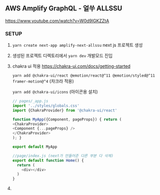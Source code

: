 ##  AWS Amplify GraphQL - 얼쑤 ALLSSU
https://www.youtube.com/watch?v=W0d9lGKZZtA

### SETUP
1. `yarn create next-app amplify-next-allssu` next js 프로젝트 생성 
2. 생성된 프로젝트 디렉토리에서 `yarn dev` 개발모드 진입
3. chakra ui 적용 https://chakra-ui.com/docs/getting-started
   
   `yarn add @chakra-ui/react @emotion/react@^11 @emotion/styled@^11 framer-motion@^4` (차크라 적용)
   
   `yarn add @chakra-ui/icons` (아이콘용 설치)

   ```js
   // pages/_app.js
   import '../styles/globals.css'
   import {ChakraProvider} from '@chakra-ui/react'
   
   function MyApp({Component, pageProps}) { return (
   <ChakraProvider>
   <Component {...pageProps} />
   </ChakraProvider>
   ); }
   
   export default MyApp
   
   ```
   ```js
   //page/index.js (next가 만들어준 다른 부분 다 삭제)
   export default function Home() {
     return (
       <div></div>
     )
   }
   ```
4. 